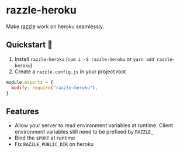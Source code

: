 # razzle-heroku
Make [razzle](https://github.com/jaredpalmer/razzle) work on heroku seamlessly.

## Quickstart :rocket:

1. Install `razzle-heroku` (`npm i -S razzle-heroku` or `yarn add razzle-heroku`)
2. Create a `razzle.config.js` in your project root

```js
module.exports = {
  modify: require("razzle-heroku"),
}
```

## Features

- Allow your server to read environment variables at runtime. Client
  environment variables still need to be prefixed by `RAZZLE_`
- Bind the `$PORT` at runtime
- Fix `RAZZLE_PUBLIC_DIR` on heroku
